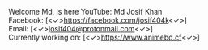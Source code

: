 Welcome Md, is here
YouTube: Md Josif Khan<br/>
Facebook: [<✓>https://facebook.com/josif404k<✓>]<br/>
Email: [<✓>josif404@protonmail.com<✓>]<br/>
Currently working on: [<✓>https://www.animebd.cf<✓>]
